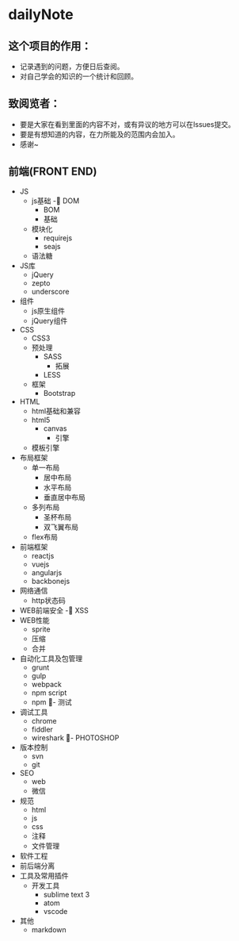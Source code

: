 # dailyNote
## 这个项目的作用：
- 记录遇到的问题，方便日后查阅。
- 对自己学会的知识的一个统计和回顾。

## 致阅览者：
- 要是大家在看到里面的内容不对，或有异议的地方可以在Issues提交。
- 要是有想知道的内容，在力所能及的范围内会加入。
- 感谢~

## 前端(FRONT END)
- JS
	- js基础
		- DOM
		- BOM
		- 基础
	- 模块化
		- requirejs
		- seajs
	- 语法糖
- JS库
	- jQuery
	- zepto
	- underscore
- 组件
	- js原生组件
	- jQuery组件
- CSS
	- CSS3
	- 预处理
		- SASS
			- 拓展
		- LESS
	- 框架
		- Bootstrap
- HTML
	- html基础和兼容
	- html5
		- canvas
			- 引擎
	- 模板引擎
- 布局框架
	- 单一布局
		- 居中布局
		- 水平布局
		- 垂直居中布局
	- 多列布局
		- 圣杯布局
		- 双飞翼布局
	- flex布局
- 前端框架
	- reactjs
	- vuejs
	- angularjs
	- backbonejs
- 网络通信
	- http状态码
- WEB前端安全
	- XSS
- WEB性能
	- sprite
	- 压缩
	- 合并
- 自动化工具及包管理
	- grunt
	- gulp
	- webpack
	- npm script
	- npm
- 测试
- 调试工具
	- chrome
	- fiddler
	- wireshark
- PHOTOSHOP
- 版本控制
	- svn
	- git
- SEO
	- web
	- 微信
- 规范
	- html
	- js
	- css
	- 注释
	- 文件管理
- 软件工程
- 前后端分离
- 工具及常用插件
	- 开发工具
		- sublime text 3
		- atom
		- vscode
- 其他
	- markdown
